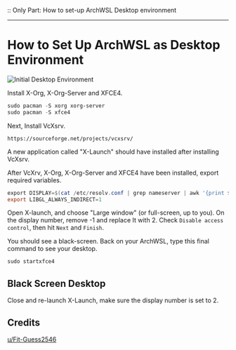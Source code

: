 :: Only Part: How to set-up ArchWSL Desktop environment

---

# How to Set Up ArchWSL as Desktop Environment

![Initial Desktop Environment](../screenshots/Desktop-Environment.png)

Install X-Org, X-Org-Server and XFCE4.
```powershell
sudo pacman -S xorg xorg-server
sudo pacman -S xfce4
```

Next, Install VcXsrv.

```
https://sourceforge.net/projects/vcxsrv/
```

A new application called "X-Launch" should have installed after installing VcXsrv.

After VcXrv, X-Org, X-Org-Server and XFCE4 have been installed, export required variables.
```powershell
export DISPLAY=$(cat /etc/resolv.conf | grep nameserver | awk '{print $2; exit;}'):2.0
export LIBGL_ALWAYS_INDIRECT=1
``` 

Open X-launch, and choose "Large window" (or full-screen, up to you). On the display number, remove -1 and replace It with 2. Check `Disable access control`, then hit `Next` and `Finish`.

You should see a black-screen. Back on your ArchWSL, type this final command to see your desktop.
```powershell 
sudo startxfce4
```

## Black Screen Desktop
Close and re-launch X-Launch, make sure the display number is set to 2.

## Credits
[u/Fit-Guess2546](r/bashonubuntuonwindows/)
